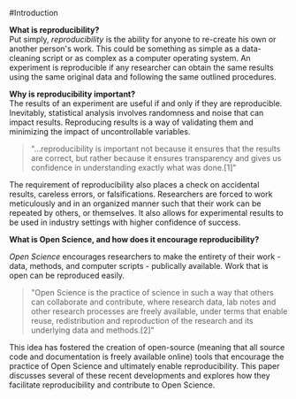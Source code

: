#Introduction

__What is reproducibility?__  
Put simply, _reproducibility_ is the ability for anyone to re-create his own or another person's work. This could be something as simple as a data-cleaning script or as complex as a computer operating system. An experiment is reproducible if any researcher can obtain the same results using the same original data and following the same outlined procedures.  

__Why is reproducibility important?__  
The results of an experiment are useful if and only if they are reproducible. Inevitably, statistical analysis involves randomness and noise that can impact results. Reproducing results is a way of validating them and minimizing the impact of uncontrollable variables.
  
>"...reproducibility is important not because it ensures that the results are correct, but rather because it ensures transparency and gives us confidence in understanding exactly what was done.[1]"

The requirement of reproducibility also places a check on accidental results, careless errors, or falsifications. Researchers are forced to work meticulously and in an organized manner such that their work can be repeated by others, or themselves. It also allows for experimental results to be used in industry settings with higher confidence of success.     

__What is Open Science, and how does it encourage reproducibility?__  

_Open Science_ encourages researchers to make the entirety of their work - data, methods, and computer scripts - publically available. Work that is open can be reproduced easily. 

>"Open Science is the practice of science in such a way that others can collaborate and contribute, where research data, lab notes and other research processes are freely available, under terms that enable reuse, redistribution and reproduction of the research and its underlying data and methods.[2]"  


This idea has fostered the creation of open-source (meaning that all source code and documentation is freely available online) tools that encourage the practice of Open Science and ultimately enable reproducibility. This paper discusses several of these recent developments and explores how they facilitate reproducibility and contribute to Open Science.